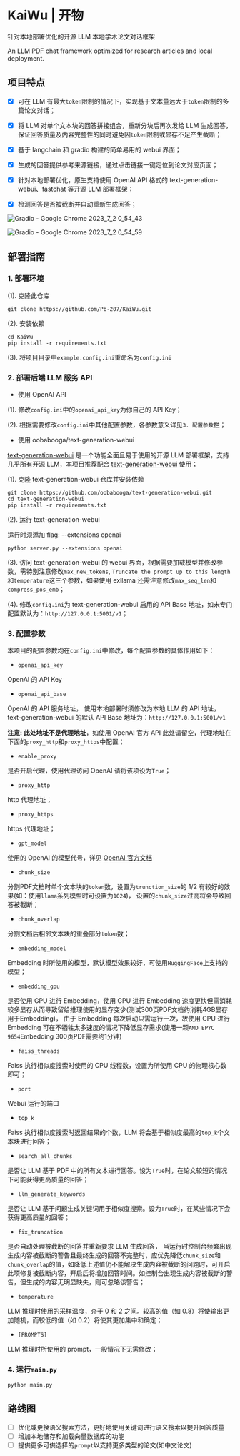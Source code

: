 # KaiWu | 开物

针对本地部署优化的开源 LLM 本地学术论文对话框架

An LLM PDF chat framework optimized for research articles and local deployment.

## 项目特点

- [x] 可在 LLM 有最大`token`限制的情况下，实现基于文本量远大于`token`限制的多篇论文对话；

- [x] 将 LLM 对单个文本块的回答拼接组合，重新分块后再次发给 LLM 生成回答，保证回答质量及内容完整性的同时避免因`token`限制或显存不足产生截断；

- [x] 基于 langchain 和 gradio 构建的简单易用的 webui 界面；

- [x] 生成的回答提供参考来源链接，通过点击链接一键定位到论文对应页面；

- [x] 针对本地部署优化，原生支持使用 OpenAI API 格式的 text-generation-webui、fastchat 等开源 LLM 部署框架；

- [x] 检测回答是否被截断并自动重新生成回答；

![Gradio - Google Chrome 2023_7_2 0_54_43](https://github.com/Pb-207/KaiWu/assets/51241613/e807658e-15e5-4b2e-b8b5-f304d1d98aa1)

![Gradio - Google Chrome 2023_7_2 0_54_59](https://github.com/Pb-207/KaiWu/assets/51241613/62d1a137-ec8b-4b9c-81a2-16e32aa7820a)

## 部署指南

### 1. 部署环境

(1). 克隆此仓库

```shell
git clone https://github.com/Pb-207/KaiWu.git
```

(2). 安装依赖

```shell
cd KaiWu
pip install -r requirements.txt
```

(3). 将项目目录中`example.config.ini`重命名为`config.ini`

### 2. 部署后端 LLM 服务 API

- 使用 OpenAI API

(1). 修改`config.ini`中的`openai_api_key`为你自己的 API Key；

(2). 根据需要修改`config.ini`中其他配置参数，各参数意义详见`3. 配置参数`栏；

- 使用 oobabooga/text-generation-webui

[text-generation-webui](https://github.com/oobabooga/text-generation-webui) 是一个功能全面且易于使用的开源 LLM 部署框架，支持几乎所有开源 LLM，本项目推荐配合 [text-generation-webui](https://github.com/oobabooga/text-generation-webui) 使用；

(1). 克隆 text-generation-webui 仓库并安装依赖

```shell
git clone https://github.com/oobabooga/text-generation-webui.git
cd text-generation-webui
pip install -r requirements.txt
```

(2). 运行 text-generation-webui 

运行时须添加 flag: --extensions openai

```shell
python server.py --extensions openai
```

(3). 访问 text-generation-webui 的 webui 界面，根据需要加载模型并修改参数，需特别注意修改`max_new_tokens`, `Truncate the prompt up to this length`和`temperature`这三个参数，如果使用 exllama 还需注意修改`max_seq_len`和`compress_pos_emb`；

(4). 修改`config.ini`为 text-generation-webui 启用的 API Base 地址，如未专门配置默认为：`http://127.0.0.1:5001/v1`；

### 3. 配置参数

本项目的配置参数均在`config.ini`中修改，每个配置参数的具体作用如下：

- `openai_api_key`

OpenAI 的 API Key
 
- `openai_api_base`

OpenAI 的 API 服务地址， 使用本地部署时须修改为本地 LLM 的 API 地址，text-generation-webui 的默认 API Base 地址为：`http://127.0.0.1:5001/v1`

**注意: 此处地址不是代理地址**，如使用 OpenAI 官方 API 此处请留空，代理地址在下面的`proxy_http`和`proxy_https`中配置；

- `enable_proxy`

是否开启代理，使用代理访问 OpenAI 请将该项设为`True`；

- `proxy_http`

http 代理地址；

- `proxy_https`

https 代理地址；

- `gpt_model`

使用的 OpenAI 的模型代号，详见 [OpenAI 官方文档](https://platform.openai.com/docs/models/continuous-model-upgrades)

- `chunk_size`

分割PDF文档时单个文本块的`token`数，设置为`trunction_size`的 1/2 有较好的效果(如：使用`llama`系列模型时可设置为`1024`)， 设置的`chunk_size`过高将会导致回答被截断；

- `chunk_overlap`

分割文档后相邻文本块的重叠部分`token`数；

- `embedding_model`

Embedding 时所使用的模型，默认模型效果较好，可使用`HuggingFace`上支持的模型；

- `embedding_gpu`

是否使用 GPU 进行 Embedding，使用 GPU 进行 Embedding 速度更快但需消耗较多显存从而导致留给推理使用的显存变少(测试300页PDF文档约消耗4GB显存用于Embedding)， 由于 Embedding 每次启动只需运行一次，故使用 CPU 进行 Embedding 可在不牺牲太多速度的情况下降低显存需求(使用一颗`AMD EPYC 9654`Embedding 300页PDF需要约1分钟)

- `faiss_threads`

Faiss 执行相似度搜索时使用的 CPU 线程数，设置为所使用 CPU 的物理核心数即可；

- `port`

Webui 运行的端口

- `top_k`

Faiss 执行相似度搜索时返回结果的个数，LLM 将会基于相似度最高的`top_k`个文本块进行回答；

- `search_all_chunks`

是否让 LLM 基于 PDF 中的所有文本进行回答。设为`True`时，在论文较短的情况下可能获得更高质量的回答；
 
- `llm_generate_keywords`

是否让 LLM 基于问题生成关键词用于相似度搜索。设为`True`时，在某些情况下会获得更高质量的回答；

- `fix_truncation`

是否自动处理被截断的回答并重新要求 LLM 生成回答， 当运行时控制台频繁出现生成内容被截断的警告且最终生成的回答不完整时，应优先降低`chunk_size`和`chunk_overlap`的值，如降低上述值仍不能解决生成内容被截断的问题时，可开启此项修复被截断内容，开启后将增加回答时间。如控制台出现生成内容被截断的警告，但生成的内容无明显缺失，则可忽略该警告；

- `temperature`

LLM 推理时使用的采样温度，介于 0 和 2 之间。较高的值（如 0.8）将使输出更加随机，而较低的值（如 0.2）将使其更加集中和确定；

- `[PROMPTS]`

LLM 推理时所使用的 prompt，一般情况下无需修改；

### 4. 运行`main.py`

```shell
python main.py
```

## 路线图

- [ ] 优化或更换语义搜索方法，更好地使用关键词进行语义搜索以提升回答质量
- [ ] 增加本地储存和加载向量数据库的功能
- [ ] 提供更多可供选择的`prompt`以支持更多类型的论文(如中文论文)
